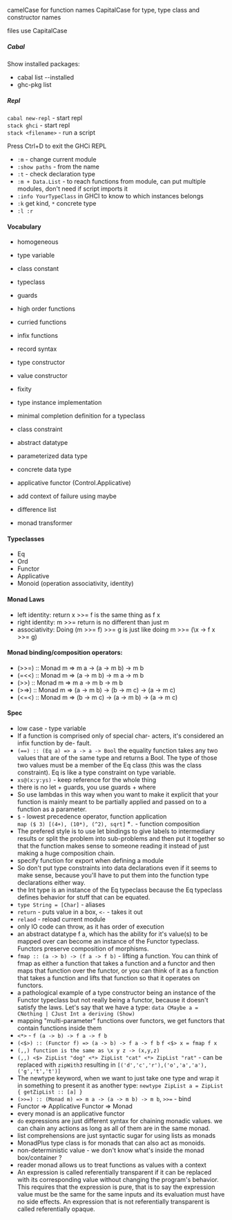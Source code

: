 
camelCase for function names
CapitalCase for type, type class and constructor names

files use CapitalCase

##### Cabal
Show installed packages:  
* cabal list --installed
* ghc-pkg list

##### Repl
```cabal new-repl``` - start repl  
```stack ghci``` - start repl  
```stack <filename>``` - run a script  

Press Ctrl+D to exit the GHCi REPL  
* ```:m``` - change current module  
* ```:show paths``` - from the name
* ```:t``` - check declaration type  
* ```:m + Data.List``` - to reach functions from module,
    can put multiple modules, don't need if script
    imports it
* ```:info YourTypeClass``` in GHCI to know to which 
    instances belongs
* ```:k``` get kind, ```*``` concrete type
* ```:l :r```

#### Vocabulary
* homogeneous
* type variable
* class constant
* typeclass
* guards
* high order functions
* curried functions
* infix functions
* record syntax
* type constructor
* value constructor
* fixity
* type instance implementation
* minimal completion definition for a typeclass
* class constraint
* abstract datatype 
* parameterized data type
* concrete data type
* applicative functor (Control.Applicative)
* add context of failure using maybe
* difference list

* monad transformer


#### Typeclasses
* Eq
* Ord
* Functor
* Applicative
* Monoid (operation associativity, identity)

#### Monad Laws
* left identity: return x >>= f is the same thing as f x
* right identity: m >>= return is no different than just m
* associativity: Doing (m >>= f) >>= g is just like doing m >>= (\x -> f x >>= g)

#### Monad binding/composition operators:
* (>>=) :: Monad m => m a -> (a -> m b) -> m b
* (=<<) :: Monad m => (a -> m b) -> m a -> m b
* (>>) :: Monad m => m a -> m b -> m b
* (>=>) :: Monad m => (a -> m b) -> (b -> m c) -> (a -> m c)
* (<=<) :: Monad m => (b -> m c) -> (a -> m b) -> (a -> m c)

#### Spec
* low case - type variable
* If a function is comprised only of special char-
    acters, it's considered an infix function by de-
    fault.
* ```(==) :: (Eq a) => a -> a -> Bool```
    the equality function takes
    any two values that are of the same type and returns a Bool. 
    The type of those two values must be
    a member of the Eq class (this was the class constraint).
    Eq is like a type constraint on type variable.
* ```xs@(x:y:ys)``` - keep reference for the whole thing    
* there is no let + guards, you use guards + where    
* So use lambdas in this way when you want to make it explicit 
    that your function is mainly meant
    to be partially applied and passed on to a function as a parameter.
* ```$``` - lowest precedence operator, function application  
    ```map ($ 3) [(4+), (10*), (^2), sqrt]```
*```.``` - function composition
* The prefered style is to use let bindings to give labels to intermediary results or split the problem
    into sub-problems and then put it together so that the function makes sense to someone reading
    it instead of just making a huge composition chain.
* specify function for export when defining a module
* So don't put type constraints into data declarations even if it seems to make sense, 
    because you'll have to put them into the function type declarations either way.
* the Int type is an instance of the Eq typeclass because the Eq typeclass defines
    behavior for stuff that can be equated.
* ```type String = [Char]``` - aliases
* ```return``` - puts value in a box, ```<-``` - takes it out
* ```relaod``` - reload current module
* only IO code can throw, as it has order of execution
* an abstract datatype f a, which has the ability for it's value(s) to be mapped over 
    can become an instance of the Functor typeclass. Functors preserve composition of morphisms.
* ```fmap :: (a -> b) -> (f a -> f b)``` - lifting a function. 
    You can think of fmap as either a function that takes a function and a functor and then maps that
    function over the functor, or you can think of it as a function that takes a function and lifts that
    function so that it operates on functors.
* a pathological example of a type constructor being an instance of the Functor
      typeclass but not really being a functor, because it doesn't satisfy the laws. Let's say that we have
      a type:
      ```data CMaybe a = CNothing | CJust Int a deriving (Show)```
* mapping "multi-parameter" functions over functors, we get functors that contain
  functions inside them
* ```<*>``` - ```f (a -> b) -> f a -> f b```
* ```(<$>) :: (Functor f) => (a -> b) -> f a -> f b```
  ```f <$> x = fmap f x```
* ```(,,) function is the same as \x y z -> (x,y,z)```
* ```(,,) <$> ZipList "dog" <*> ZipList "cat" <*> ZipList "rat"``` - can be replaced with ```zipWith3``` resulting in
    ```[('d','c','r'),('o','a','a'),('g','t','t')]```
* The newtype keyword, when we want to just take one type and wrap it in something to present it as another type:
    ```newtype ZipList a = ZipList { getZipList :: [a] }```
* ```(>>=) :: (Monad m) => m a -> (a -> m b) -> m b```, ```>>=``` - bind
* Functor => Applicative Functor => Monad
* every monad is an applicative functor
* ```do``` expressions are just different syntax for chaining monadic values. we can chain any actions as long as all of them are in the same monad.
* list comprehensions are just syntactic sugar for using lists as monads
* MonadPlus type class is for monads that can also act as monoids.
* non-deterministic value - we don't know what's inside the monad box/container ?
* reader monad allows us to treat functions as values with a context
* An expression is called referentially transparent if it can be replaced with its corresponding value without changing the program's behavior.
    This requires that the expression is pure, that is to say the expression value must be the same for the same inputs and its evaluation 
    must have no side effects. An expression that is not referentially transparent is called referentially opaque.
  

